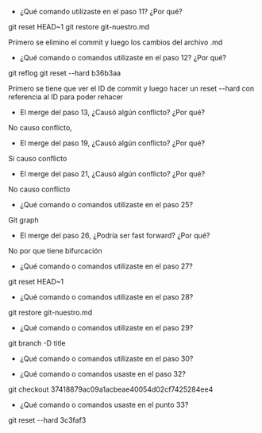 - ¿Qué comando utilizaste en el paso 11? ¿Por qué?

git reset HEAD~1
git restore git-nuestro.md 

Primero se elimino el commit y luego los cambios del archivo .md

- ¿Qué comando o comandos utilizaste en el paso 12? ¿Por qué?

git reflog
git reset --hard b36b3aa

Primero se tiene que ver el ID de commit y luego hacer un reset  --hard 
con referencia al ID para poder rehacer

- El merge del paso 13, ¿Causó algún conflicto? ¿Por qué?

No causo conflicto, 

- El merge del paso 19, ¿Causó algún conflicto? ¿Por qué?

Si causo conflicto

- El merge del paso 21, ¿Causó algún conflicto? ¿Por qué?

No causo conflicto

- ¿Qué comando o comandos utilizaste en el paso 25?

Git graph

- El merge del paso 26, ¿Podría ser fast forward? ¿Por qué?

No por que tiene bifurcación

- ¿Qué comando o comandos utilizaste en el paso 27?

git reset HEAD~1

- ¿Qué comando o comandos utilizaste en el paso 28?

git restore git-nuestro.md 

- ¿Qué comando o comandos utilizaste en el paso 29?

git branch -D title

- ¿Qué comando o comandos utilizaste en el paso 30?

- ¿Qué comando o comandos usaste en el paso 32?

git checkout 37418879ac09a1acbeae40054d02cf7425284ee4


- ¿Qué comando o comandos usaste en el punto 33?

git reset --hard 3c3faf3
